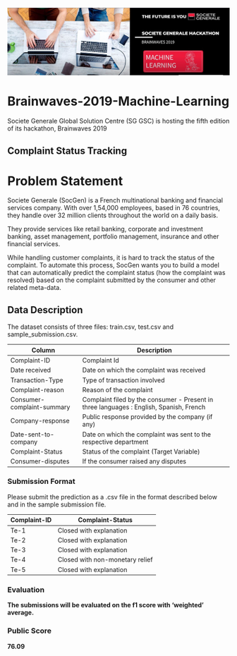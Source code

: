 ![title](bw.JPG)

# Brainwaves-2019-Machine-Learning

Societe Generale Global Solution Centre (SG GSC) is hosting the fifth edition of its hackathon, Brainwaves 2019


## Complaint Status Tracking

# Problem Statement

Societe Generale (SocGen) is a French multinational banking and financial services company. With over 1,54,000 employees, based in 76 countries, they handle over 32 million clients throughout the world on a daily basis.

They provide services like retail banking, corporate and investment banking, asset management, portfolio management, insurance and other financial services.

While handling customer complaints, it is hard to track the status of the complaint. To automate this process, SocGen wants you to build a model that can automatically predict the complaint status (how the complaint was resolved) based on the complaint submitted by the consumer and other related meta-data.

## Data Description
The dataset consists of three files: train.csv, test.csv and sample_submission.csv.

|Column|Description|
|------|------|
|Complaint-ID|Complaint Id|
|Date received|Date on which the complaint was received|
|Transaction-Type|Type of transaction involved|
|Complaint-reason|Reason of the complaint|
|Consumer-complaint-summary|Complaint filed by the consumer - Present in three languages :  English, Spanish, French|
|Company-response|Public response provided by the company (if any)|
|Date-sent-to-company|Date on which the complaint was sent to the respective department|
|Complaint-Status|Status of the complaint (Target Variable)|
|Consumer-disputes|If the consumer raised any disputes|


### Submission Format
Please submit the prediction as a .csv file in the format described below and in the sample submission file.

|Complaint-ID|Complaint-Status|
|------|------|
|Te-1|Closed with explanation|
|Te-2|Closed with explanation|
|Te-3|Closed with explanation|
|Te-4|Closed with non-monetary relief|
|Te-5|Closed with explanation|

### Evaluation
**The submissions will be evaluated on the f1 score with ‘weighted’ average.**

### Public Score

**76.09**
